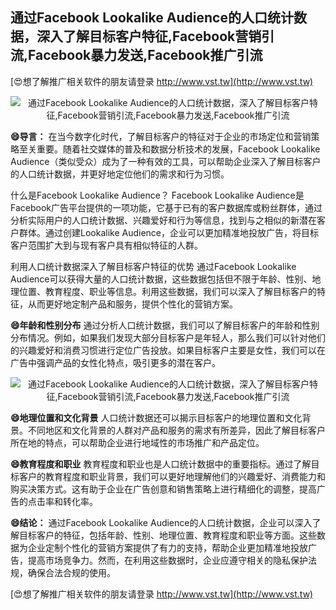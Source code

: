 ## **通过Facebook Lookalike Audience的人口统计数据，深入了解目标客户特征,Facebook营销引流,Facebook暴力发送,Facebook推广引流**

[😍想了解推广相关软件的朋友请登录 http://www.vst.tw](http://www.vst.tw)

 <center><img src="https://vst.tw/MP4/tuiguang/png/7.png" alt="通过Facebook Lookalike Audience的人口统计数据，深入了解目标客户特征,Facebook营销引流,Facebook暴力发送,Facebook推广引流"></center>

**😄导言：**
在当今数字化时代，了解目标客户的特征对于企业的市场定位和营销策略至关重要。随着社交媒体的普及和数据分析技术的发展，Facebook Lookalike Audience（类似受众）成为了一种有效的工具，可以帮助企业深入了解目标客户的人口统计数据，并更好地定位他们的需求和行为习惯。

什么是Facebook Lookalike Audience？
Facebook Lookalike Audience是Facebook广告平台提供的一项功能，它基于已有的客户数据库或粉丝群体，通过分析实际用户的人口统计数据、兴趣爱好和行为等信息，找到与之相似的新潜在客户群体。通过创建Lookalike Audience，企业可以更加精准地投放广告，将目标客户范围扩大到与现有客户具有相似特征的人群。

利用人口统计数据深入了解目标客户特征的优势
通过Facebook Lookalike Audience可以获得大量的人口统计数据，这些数据包括但不限于年龄、性别、地理位置、教育程度、职业等信息。利用这些数据，我们可以深入了解目标客户的特征，从而更好地定制产品和服务，提供个性化的营销方案。

**😄年龄和性别分布**
通过分析人口统计数据，我们可以了解目标客户的年龄和性别分布情况。例如，如果我们发现大部分目标客户是年轻人，那么我们可以针对他们的兴趣爱好和消费习惯进行定位广告投放。如果目标客户主要是女性，我们可以在广告中强调产品的女性化特点，吸引更多的潜在客户。

 <center><img src="https://vst.tw/MP4/tuiguang/png/2.png" alt="通过Facebook Lookalike Audience的人口统计数据，深入了解目标客户特征,Facebook营销引流,Facebook暴力发送,Facebook推广引流"></center>

**😄地理位置和文化背景**
人口统计数据还可以揭示目标客户的地理位置和文化背景。不同地区和文化背景的人群对产品和服务的需求有所差异，因此了解目标客户所在地的特点，可以帮助企业进行地域性的市场推广和产品定位。

**😄教育程度和职业**
教育程度和职业也是人口统计数据中的重要指标。通过了解目标客户的教育程度和职业背景，我们可以更好地理解他们的兴趣爱好、消费能力和购买决策方式。这有助于企业在广告创意和销售策略上进行精细化的调整，提高广告的点击率和转化率。

**😄结论：**
通过Facebook Lookalike Audience的人口统计数据，企业可以深入了解目标客户的特征，包括年龄、性别、地理位置、教育程度和职业等方面。这些数据为企业定制个性化的营销方案提供了有力的支持，帮助企业更加精准地投放广告，提高市场竞争力。然而，在利用这些数据时，企业应遵守相关的隐私保护法规，确保合法合规的使用。

[😍想了解推广相关软件的朋友请登录 http://www.vst.tw](http://www.vst.tw)



